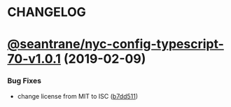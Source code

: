 # CHANGELOG

# [@seantrane/nyc-config-typescript-70-v1.0.1](https://github.com/seantrane/nyc-config/compare/@seantrane/nyc-config-typescript-70-v1.0.0...@seantrane/nyc-config-typescript-70-v1.0.1) (2019-02-09)


### Bug Fixes

* change license from MIT to ISC ([b7dd511](https://github.com/seantrane/nyc-config/commit/b7dd511))
